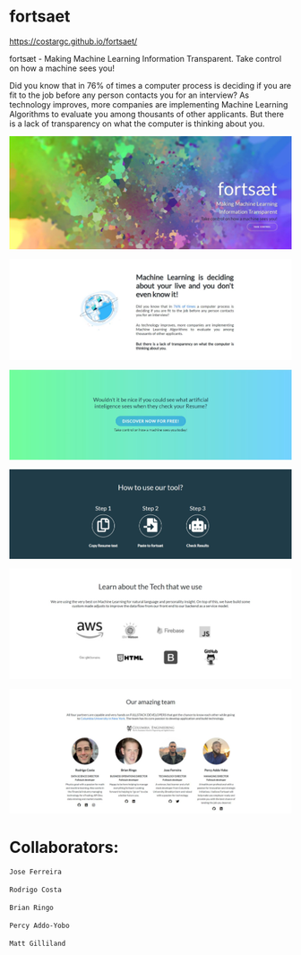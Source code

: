 # fortsaet

https://costargc.github.io/fortsaet/


fortsæt - Making Machine Learning Information Transparent. Take control on how a machine sees you!


Did you know that in 76% of times a computer process is deciding if you are fit to the job before any person contacts you for an interview? As technology improves, more companies are implementing Machine Learning Algorithms to evaluate you among thousants of other applicants. But there is a lack of transparency on what the computer is thinking about you.


![Screenshot Name](https://github.com/costargc/fortsaet/blob/master/images/visual-identity/home1.JPG?raw=true)

![Screenshot Name](https://github.com/costargc/fortsaet/blob/master/images/visual-identity/home2.JPG?raw=true)

![Screenshot Name](https://github.com/costargc/fortsaet/blob/master/images/visual-identity/home3.JPG?raw=true)

![Screenshot Name](https://github.com/costargc/fortsaet/blob/master/images/visual-identity/home4.JPG?raw=true)

![Screenshot Name](https://github.com/costargc/fortsaet/blob/master/images/visual-identity/home5.JPG?raw=true)

![Screenshot Name](https://github.com/costargc/fortsaet/blob/master/images/visual-identity/home6.JPG?raw=true)


# Collaborators:

    Jose Ferreira

    Rodrigo Costa

    Brian Ringo

    Percy Addo-Yobo

    Matt Gilliland